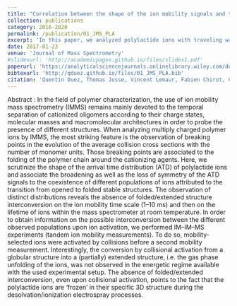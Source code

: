 ```yaml
---
title: "Correlation between the shape of the ion mobility signals and the stepwise folding process of polylactide ions"
collection: publications
category: 2016-2020
permalink: /publication/01_JMS_PLA
excerpt: 'In this paper, we analyzed polylactide ions with traveling wave ion mobility and tandem drift tube ion mobility. We observed the coexistence of non-interconverting extended and compact ion populations, suggesting that the polylactide ions are ‘frozen’ in their specific conformation during the desolvation/ionization Electrospray process.'
date: 2017-01-23
venue: 'Journal of Mass Spectrometry'
#slidesurl: 'http://academicpages.github.io/files/slides1.pdf'
paperurl: 'https://analyticalsciencejournals.onlinelibrary.wiley.com/doi/epdf/10.1002/jms.3915'
bibtexurl: 'http://qduez.github.io/files/01_JMS_PLA.bib'
citation: 'Quentin Duez, Thomas Josse, Vincent Lemaur, Fabien Chirot, Chang Minh Choi, Philippe Dubois, Philippe Dugourd, Jérôme Cornil, Pascal Gerbaux, Julien De Winter. (2017). &quot;Correlation between the shape of the ion mobility signals and the stepwise folding process of polylactide ions.&quot; <i>Journal of Mass Spectrometry</i>. 52(3), 133-138.'
---
```

Abstract :
In the field of polymer characterization, the use of ion mobility mass spectrometry (IMMS) remains mainly devoted to the temporal separation of cationized oligomers according to their charge states, molecular masses and macromolecular architectures in order to probe the presence of different structures. When analyzing multiply charged polymer ions by IMMS, the most striking feature is the observation of breaking points in the evolution of the average collision cross sections with the number of monomer units. Those breaking points are associated to the folding of the polymer chain around the cationizing agents. Here, we scrutinize the shape of the arrival time distribution (ATD) of polylactide ions and associate the broadening as well as the loss of symmetry of the ATD signals to the coexistence of different populations of ions attributed to the transition from opened to folded stable structures. The observation of distinct distributions reveals the absence of folded/extended structure interconversion on the ion mobility time scale (1–10 ms) and then on the lifetime of ions within the mass spectrometer at room temperature. In order to obtain information on the possible interconversion between the different observed populations upon ion activation, we performed IM–IM–MS experiments (tandem ion mobility measurements). To do so, mobility-selected ions were activated by collisions before a second mobility measurement. Interestingly, the conversion by collisional activation from a globular structure into a (partially) extended structure, i.e. the gas phase unfolding of the ions, was not observed in the energetic regime available with the used experimental setup. The absence of folded/extended interconversion, even upon collisional activation, points to the fact that the polylactide ions are ‘frozen’ in their specific 3D structure during the desolvation/ionization electrospray processes.
